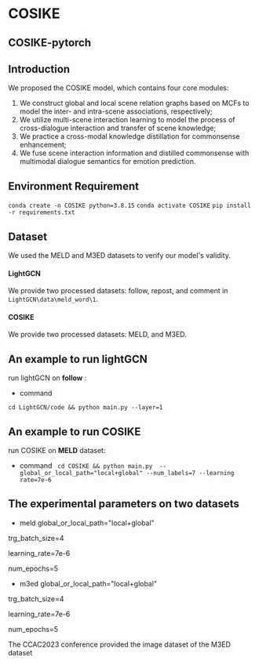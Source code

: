 # COSIKE

## COSIKE-pytorch

## Introduction

We proposed the COSIKE model, which contains four core modules: 
1) We construct global and local scene relation graphs based on MCFs to model the inter- and intra-scene associations, respectively; 
2) We utilize multi-scene interaction learning to model the process of cross-dialogue interaction and transfer of scene knowledge; 
3) We practice a cross-modal knowledge distillation for commonsense enhancement; 
4) We fuse scene interaction information and distilled commonsense with multimodal dialogue semantics for emotion prediction.

## Environment Requirement

`conda create -n COSIKE python=3.8.15`
`conda activate COSIKE`
`pip install -r requirements.txt`

## Dataset

We used the MELD and M3ED datasets to verify our model's validity.

#### LightGCN

We provide two processed datasets: follow, repost, and comment in `LightGCN\data\meld_word\1`.

#### COSIKE

We provide two processed datasets: MELD, and M3ED.

## An example to run lightGCN

run lightGCN on **follow** :

* command

` cd LightGCN/code && python main.py --layer=1 ` 

## An example to run COSIKE

run COSIKE on **MELD** dataset:

* command
` cd COSIKE && python main.py  --global_or_local_path="local+global" --num_labels=7 --learning rate=7e-6` 

## The experimental parameters on two datasets
* meld
global_or_local_path="local+global"

trg_batch_size=4

learning_rate=7e-6

num_epochs=5

* m3ed
global_or_local_path="local+global"

trg_batch_size=4

learning_rate=7e-6

num_epochs=5

The CCAC2023 conference provided the image dataset of the M3ED dataset
